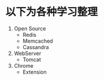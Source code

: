 以下为各种学习整理
=============================

1. Open Source
	- Redis
	- Memcached
	- Cassandra
2. WebServer
	- Tomcat
3. Chrome
	- Extension